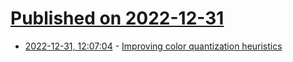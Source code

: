 # [Published on 2022-12-31](index.md)

* [2022-12-31, 12:07:04](https://lobste.rs/s/qmhlii/improving_color_quantization) - [Improving color quantization heuristics](http://blog.pkh.me/p/39-improving-color-quantization-heuristics.html)
